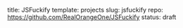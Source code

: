 title: JSFuckify
template: projects
slug: jsfuckify
repo: https://github.com/RealOrangeOne/JSFuckify
status: draft
